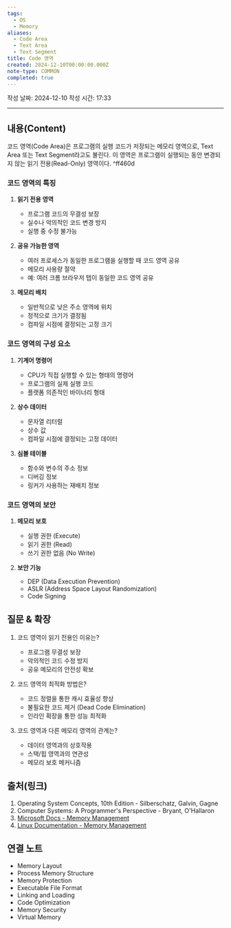 ```yaml
---
tags:
  - OS
  - Memory
aliases:
  - Code Area
  - Text Area
  - Text Segment
title: Code 영역
created: 2024-12-10T00:00:00.000Z
note-type: COMMON
completed: true
---
```


작성 날짜: 2024-12-10
작성 시간: 17:33

----

## 내용(Content)

코드 영역(Code Area)은 프로그램의 실행 코드가 저장되는 메모리 영역으로, Text Area 또는 Text Segment라고도 불린다. 이 영역은 프로그램이 실행되는 동안 변경되지 않는 읽기 전용(Read-Only) 영역이다. ^ff460d

### 코드 영역의 특징

1. **읽기 전용 영역**
   - 프로그램 코드의 무결성 보장
   - 실수나 악의적인 코드 변경 방지
   - 실행 중 수정 불가능

2. **공유 가능한 영역**
   - 여러 프로세스가 동일한 프로그램을 실행할 때 코드 영역 공유
   - 메모리 사용량 절약
   - 예: 여러 크롬 브라우저 탭이 동일한 코드 영역 공유

3. **메모리 배치**
   - 일반적으로 낮은 주소 영역에 위치
   - 정적으로 크기가 결정됨
   - 컴파일 시점에 결정되는 고정 크기

### 코드 영역의 구성 요소

1. **기계어 명령어**
   - CPU가 직접 실행할 수 있는 형태의 명령어
   - 프로그램의 실제 실행 코드
   - 플랫폼 의존적인 바이너리 형태

2. **상수 데이터**
   - 문자열 리터럴
   - 상수 값
   - 컴파일 시점에 결정되는 고정 데이터

3. **심볼 테이블**
   - 함수와 변수의 주소 정보
   - 디버깅 정보
   - 링커가 사용하는 재배치 정보

### 코드 영역의 보안

1. **메모리 보호**
   - 실행 권한 (Execute)
   - 읽기 권한 (Read)
   - 쓰기 권한 없음 (No Write)

2. **보안 기능**
   - DEP (Data Execution Prevention)
   - ASLR (Address Space Layout Randomization)
   - Code Signing

## 질문 & 확장

1. 코드 영역이 읽기 전용인 이유는?
   - 프로그램 무결성 보장
   - 악의적인 코드 수정 방지
   - 공유 메모리의 안전성 확보

2. 코드 영역의 최적화 방법은?
   - 코드 정렬을 통한 캐시 효율성 향상
   - 불필요한 코드 제거 (Dead Code Elimination)
   - 인라인 확장을 통한 성능 최적화

3. 코드 영역과 다른 메모리 영역의 관계는?
   - 데이터 영역과의 상호작용
   - 스택/힙 영역과의 연관성
   - 메모리 보호 메커니즘

## 출처(링크)

1. Operating System Concepts, 10th Edition - Silberschatz, Galvin, Gagne
2. Computer Systems: A Programmer's Perspective - Bryant, O'Hallaron
3. [Microsoft Docs - Memory Management](https://docs.microsoft.com/en-us/windows/win32/memory/memory-management)
4. [Linux Documentation - Memory Management](https://www.kernel.org/doc/html/latest/admin-guide/mm/index.html)

## 연결 노트

- Memory Layout
- Process Memory Structure
- Memory Protection
- Executable File Format
- Linking and Loading
- Code Optimization
- Memory Security
- Virtual Memory

